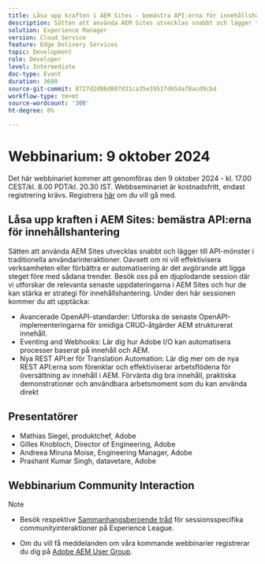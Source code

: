 ```yaml
---
title: Låsa upp kraften i AEM Sites - bemästra API:erna för innehållshantering
description: Sätten att använda AEM Sites utvecklas snabbt och lägger till API-mönster i traditionella användarinteraktioner. Oavsett om ni vill effektivisera verksamheten eller förbättra er automatisering är det avgörande att ligga steget före med sådana trender. Besök oss på en djuplodande session där vi utforskar de relevanta senaste uppdateringarna i AEM Sites och hur de kan stärka er strategi för innehållshantering.
solution: Experience Manager
version: Cloud Service
feature: Edge Delivery Services
topic: Development
role: Developer
level: Intermediate
doc-type: Event
duration: 3600
source-git-commit: 8727d2d86d807d31ca35e3951fd65da78acd9cbd
workflow-type: tm+mt
source-wordcount: '308'
ht-degree: 0%

---
```


# Webbinarium: 9 oktober 2024

Det här webbinariet kommer att genomföras den 9 oktober 2024 - kl. 17.00 CEST/kl. 8.00 PDT/kl. 20.30 IST.
Webbseminariet är kostnadsfritt, endast registrering krävs.
Registrera [här](https://adobe.ly/4g6TYck) om du vill gå med.

## Låsa upp kraften i AEM Sites: bemästra API:erna för innehållshantering

Sätten att använda AEM Sites utvecklas snabbt och lägger till API-mönster i traditionella användarinteraktioner. Oavsett om ni vill effektivisera verksamheten eller förbättra er automatisering är det avgörande att ligga steget före med sådana trender. Besök oss på en djuplodande session där vi utforskar de relevanta senaste uppdateringarna i AEM Sites och hur de kan stärka er strategi för innehållshantering. Under den här sessionen kommer du att upptäcka:
* Avancerade OpenAPI-standarder: Utforska de senaste OpenAPI-implementeringarna för smidiga CRUD-åtgärder AEM strukturerat innehåll.
* Eventing and Webhooks: Lär dig hur Adobe I/O kan automatisera processer baserat på innehåll och AEM.
* Nya REST API:er för Translation Automation: Lär dig mer om de nya REST API:erna som förenklar och effektiviserar arbetsflödena för översättning av innehåll i AEM.
Förvänta dig bra innehåll, praktiska demonstrationer och användbara arbetsmoment som du kan använda direkt

## Presentatörer

* Mathias Siegel, produktchef, Adobe
* Gilles Knobloch, Director of Engineering, Adobe
* Andreea Miruna Moise, Engineering Manager, Adobe
* Prashant Kumar Singh, datavetare, Adobe

## Webbinarium Community Interaction

>[!NOTE]
>
>* Besök respektive [Sammanhangsberoende tråd](https://adobe.ly/4e34grR) för sessionsspecifika communityinteraktioner på Experience League.
>
>* Om du vill få meddelanden om våra kommande webbinarier registrerar du dig på [Adobe AEM User Group](https://aem-augs.adobe.com/).
